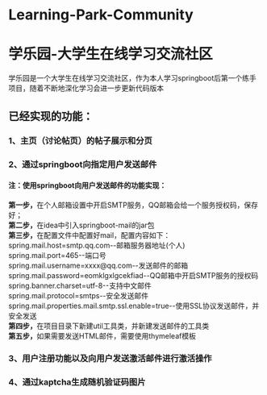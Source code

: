 # Learning-Park-Community
# 学乐园-大学生在线学习交流社区
学乐园是一个大学生在线学习交流社区，作为本人学习springboot后第一个练手项目，随着不断地深化学习会进一步更新代码版本
<br/>
<h2>已经实现的功能：</h2>
<h3>1、主页（讨论帖页）的帖子展示和分页</h3>
<h3>2、通过springboot向指定用户发送邮件</h3>
<h4>注：使用springboot向用户发送邮件的功能实现：</h4>
<b>第一步，</b>在个人邮箱设置中开启SMTP服务，QQ邮箱会给一个服务授权码，保存好；<br/>
<b>第二步，</b>在idea中引入springboot-mail的jar包<br/>
<b>第三步，</b>在配置文件中配置好mail，配置内容如下：<br/>
spring.mail.host=smtp.qq.com--邮箱服务器地址(个人)<br/>
spring.mail.port=465--端口号<br/>
spring.mail.username=xxxx@qq.com--发送邮件的邮箱<br/>
spring.mail.password=eomklgxlgcekfiad--QQ邮箱中开启SMTP服务的授权码<br/>
spring.banner.charset=utf-8--支持中文邮件<br/>
spring.mail.protocol=smtps--安全发送邮件<br/>
spring.mail.properties.mail.smtp.ssl.enable=true--使用SSL协议发送邮件，并安全发送<br/>
<b>第四步，</b>在项目目录下新建util工具类，并新建发送邮件的工具类<br/>
<b>第五步，</b>如果需要发送HTML邮件，需要使用thymeleaf模板<br/>
<h3>3、用户注册功能以及向用户发送激活邮件进行激活操作</h3>
<h3>4、通过kaptcha生成随机验证码图片</h3>
